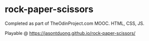 # rock-paper-scissors
Completed as part of TheOdinProject.com MOOC.
HTML, CSS, JS.

Playable @ https://jasontduong.github.io/rock-paper-scissors/
